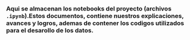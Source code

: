 ### Aqui se almacenan los notebooks del proyecto (archivos `.ipynb`).Estos documentos, contiene nuestros explicaciones, avances y logros, ademas de contener los codigos utilizados para el desarollo de los datos.

